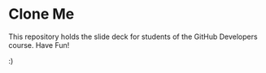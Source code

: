 # Clone Me

This repository holds the slide deck for students of the GitHub Developers course. Have Fun!

:)

